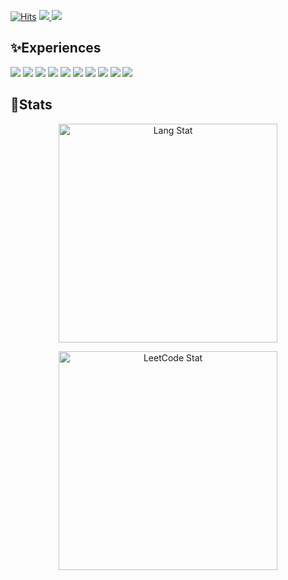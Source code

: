 [![Hits](https://hits.seeyoufarm.com/api/count/incr/badge.svg?url=https%3A%2F%2Fgithub.com%2FwooHyunHwang&count_bg=%23FF00E7&title_bg=%23555555&icon=macys.svg&icon_color=%230096FF&title=visits&edge_flat=false)](https://hits.seeyoufarm.com)
<span>
<a href="mailto:woohyeon5713@gmail.com" target="_blank">
  <img src="https://img.shields.io/badge/woohyeon5713@gmail.com-EA4335?style=flat-square&logo=Gmail&logoColor=white"/>
</a>
</span>
<span>
<a href="https://qdgbjsdnb.tistory.com" target="_blank">
  <img src="https://img.shields.io/badge/Tech_Blog-DD0B78?style=flat-square&logo=GitHub%20Sponsors&logoColor=white"/>
</a>
</span>

<h2>✨Experiences</h2>

<p align="left">
  <img src="https://img.shields.io/badge/AWS-232F3E?style=flat-square&logo=amazonaws&logoColor=white"/>
  <img src="https://img.shields.io/badge/NCP-03C75A?style=flat-square&logo=naver&logoColor=white"/>
  <img src="https://img.shields.io/badge/Spring_Cloud-6DB33F?style=flat-square&logo=springboot&logoColor=white"/>
  <img src="https://img.shields.io/badge/Spring_Boot-6DB33F?style=flat-square&logo=springboot&logoColor=white"/>
  <img src="https://img.shields.io/badge/Mysql-4479A1?style=flat-square&logo=mysql&logoColor=white"/>
  <img src="https://img.shields.io/badge/Oracle-F80000?style=flat-square&logo=oracle&logoColor=white"/>
  <img src="https://img.shields.io/badge/Redis-DC382D?style=flat-square&logo=redis&logoColor=white"/>
  <img src="https://img.shields.io/badge/RabbitMQ-9C2FE4?style=flat-square&logo=rabbitmq&logoColor=white"/>
  <img src="https://img.shields.io/badge/VueJs-4FC08D?style=flat-square&logo=vuedotjs&logoColor=white"/>
  <img src="https://img.shields.io/badge/NuxtJs-00DC82?style=flat-square&logo=nuxtdotjs&logoColor=white"/>
  <!--
  <img src="https://img.shields.io/badge/HTML-E34F26?style=flat-square&logo=html5&logoColor=white"/>
  <img src="https://img.shields.io/badge/js-F7DF1E?style=flat-square&logo=javascript&logoColor=white"/>
  -->
</p>

<h2>💛Stats</h2>

<!--
<p align="center">
  <img src="https://github-readme-stats.vercel.app/api?username=wooHyunHwang&show_icons=true&theme=swift" style="width: 350px; height: auto;" alt="Github Stat">
</p>
-->
<p align="center">
  <img src="https://github-readme-stats.vercel.app/api/top-langs/?username=wooHyunHwang&layout=compact&theme=swift&langs_count=5" style="width: 350px; height: auto;" alt="Lang Stat">
</p>
<p align="center">
  <img src="https://leetcard.jacoblin.cool/askljdlkasdj?theme=wtf&font=source_code_pro&extension=null" style="width: 350px; height: auto;" alt="LeetCode Stat">
</p>
